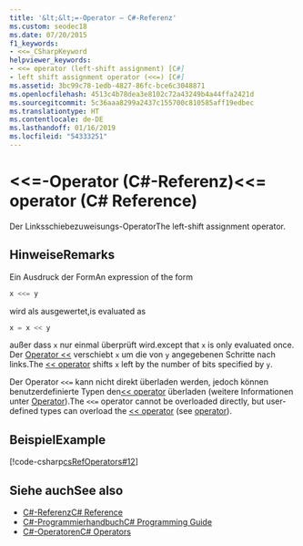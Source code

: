 ```yaml
---
title: '&lt;&lt;=-Operator – C#-Referenz'
ms.custom: seodec18
ms.date: 07/20/2015
f1_keywords:
- <<=_CSharpKeyword
helpviewer_keywords:
- <<= operator (left-shift assignment) [C#]
- left shift assignment operator (<<=) [C#]
ms.assetid: 3bc99c78-1edb-4827-86fc-bce6c3048871
ms.openlocfilehash: 4513c4b78dea3e8102c72a43249b4a44ffa2421d
ms.sourcegitcommit: 5c36aaa8299a2437c155700c810585aff19edbec
ms.translationtype: HT
ms.contentlocale: de-DE
ms.lasthandoff: 01/16/2019
ms.locfileid: "54333251"
---
```

# <a name="ltlt-operator-c-reference"></a><span data-ttu-id="91954-102">&lt;&lt;=-Operator (C#-Referenz)</span><span class="sxs-lookup"><span data-stu-id="91954-102">&lt;&lt;= operator (C# Reference)</span></span>

<span data-ttu-id="91954-103">Der Linksschiebezuweisungs-Operator</span><span class="sxs-lookup"><span data-stu-id="91954-103">The left-shift assignment operator.</span></span>

## <a name="remarks"></a><span data-ttu-id="91954-104">Hinweise</span><span class="sxs-lookup"><span data-stu-id="91954-104">Remarks</span></span>

<span data-ttu-id="91954-105">Ein Ausdruck der Form</span><span class="sxs-lookup"><span data-stu-id="91954-105">An expression of the form</span></span>

```csharp
x <<= y
```

<span data-ttu-id="91954-106">wird als ausgewertet,</span><span class="sxs-lookup"><span data-stu-id="91954-106">is evaluated as</span></span>

```csharp
x = x << y
```

<span data-ttu-id="91954-107">außer dass `x` nur einmal überprüft wird.</span><span class="sxs-lookup"><span data-stu-id="91954-107">except that `x` is only evaluated once.</span></span> <span data-ttu-id="91954-108">Der [Operator <<](left-shift-operator.md) verschiebt `x` um die von `y` angegebenen Schritte nach links.</span><span class="sxs-lookup"><span data-stu-id="91954-108">The [<< operator](left-shift-operator.md) shifts `x` left by the number of bits specified by `y`.</span></span>

<span data-ttu-id="91954-109">Der Operator `<<=` kann nicht direkt überladen werden, jedoch können benutzerdefinierte Typen den[<< operator](left-shift-operator.md) überladen (weitere Informationen unter [Operator](../keywords/operator.md)).</span><span class="sxs-lookup"><span data-stu-id="91954-109">The `<<=` operator cannot be overloaded directly, but user-defined types can overload the [<< operator](left-shift-operator.md) (see [operator](../keywords/operator.md)).</span></span>

## <a name="example"></a><span data-ttu-id="91954-110">Beispiel</span><span class="sxs-lookup"><span data-stu-id="91954-110">Example</span></span>

[!code-csharp[csRefOperators#12](~/samples/snippets/csharp/VS_Snippets_VBCSharp/csrefOperators/CS/csrefOperators.cs#12)]

## <a name="see-also"></a><span data-ttu-id="91954-111">Siehe auch</span><span class="sxs-lookup"><span data-stu-id="91954-111">See also</span></span>

- [<span data-ttu-id="91954-112">C#-Referenz</span><span class="sxs-lookup"><span data-stu-id="91954-112">C# Reference</span></span>](../index.md)
- [<span data-ttu-id="91954-113">C#-Programmierhandbuch</span><span class="sxs-lookup"><span data-stu-id="91954-113">C# Programming Guide</span></span>](../../programming-guide/index.md)
- [<span data-ttu-id="91954-114">C#-Operatoren</span><span class="sxs-lookup"><span data-stu-id="91954-114">C# Operators</span></span>](index.md)
